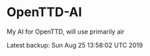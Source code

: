 # OpenTTD-AI
My AI for OpenTTD, will use primarily air

Latest backup: Sun Aug 25 13:58:02 UTC 2019
